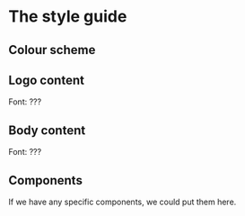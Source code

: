 # The style guide

## Colour scheme


## Logo content

Font: ???

## Body content

Font: ???

## Components

If we have any specific components, we could put them here.
